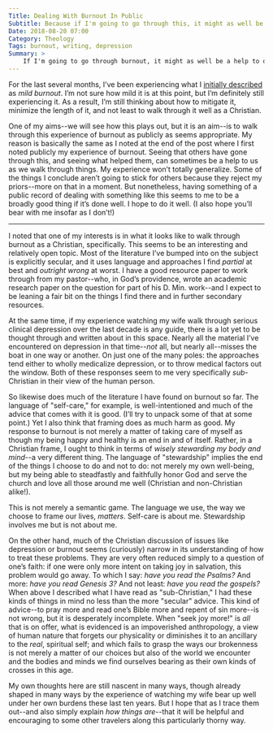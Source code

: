 ```yaml
---
Title: Dealing With Burnout In Public
Subtitle: Because if I'm going to go through this, it might as well be a help to others.
Date: 2018-08-20 07:00
Category: Theology
Tags: burnout, writing, depression
Summary: >
    If I'm going to go through burnout, it might as well be a help to others. Especially if I can offer a more thoroughly Christian view of burnout than much of what I see in either secular *or* Christian literature on the subject.
---
```


For the last several months, I’ve been experiencing what I [initially described](https://www.chriskrycho.com/2018/some-mild-burnout.html "Some Mild Burnout") as *mild burnout*. I’m not sure how mild it is at this point, but I’m definitely still experiencing it. As a result, I’m still thinking about how to mitigate it, minimize the length of it, and not least to walk through it well as a Christian.

One of my aims--we will see how this plays out, but it is an aim--is to walk through this experience of burnout as publicly as seems appropriate. My reason is basically the same as I noted at the end of the post where I first noted publicly my experience of burnout. Seeing that others have gone through this, and seeing what helped them, can sometimes be a help to us as we walk through things. My experience won’t totally generalize. Some of the things I conclude aren’t going to stick for others because they reject my priors--more on that in a moment. But nonetheless, having something of a public record of dealing with something like this seems to me to be a broadly good thing if it’s done well. I hope to do it well. (I also hope you’ll bear with me insofar as I don’t!)

---- 

I noted that one of my interests is in what it looks like to walk through burnout as a Christian, specifically. This seems to be an interesting and relatively open topic. Most of the literature I’ve bumped into on the subject is explicitly secular, and it uses language and approaches I find *partial* at best and *outright wrong* at worst. I have a good resource paper to work through from my pastor--who, in God’s providence, wrote an academic research paper on the question for part of his D. Min. work--and I expect to be leaning a fair bit on the things I find there and in further secondary resources.

At the same time, if my experience watching my wife walk through serious clinical depression over the last decade is any guide, there is a lot yet to be thought through and written about in this space. Nearly all the material I’ve encountered on depression in that time--*not* all, but nearly all--misses the boat in one way or another. On just one of the many poles: the approaches tend either to wholly medicalize depression, or to throw medical factors out the window. Both of these responses seem to me very specifically *sub*-Christian in their view of the human person.

So likewise does much of the literature I have found on burnout so far. The language of "self-care," for example, is well-intentioned and much of the advice that comes with it is good. (I’ll try to unpack some of that at some point.) Yet I also think that framing does as much harm as good. My response to burnout is not merely a matter of taking care of myself as though my being happy and healthy is an end in and of itself. Rather, in a Christian frame, I ought to think in terms of *wisely stewarding my body and mind*--a very different thing. The language of "stewardship" implies the end of the things I choose to do and not to do: not merely my own well-being, but my being able to steadfastly and faithfully honor God and serve the church and love all those around me well (Christian and non-Christian alike!).

This is not merely a semantic game. The language we use, the way we choose to frame our lives, *matters*. Self-care is about me. Stewardship involves me but is not about me.

On the other hand, much of the Christian discussion of issues like depression or burnout seems (curiously) narrow in its understanding of how to treat these problems. They are very often reduced simply to a question of one’s faith: if one were only more intent on taking joy in salvation, this problem would go away. To which I say: *have you read the Psalms?* And more: *have you read Genesis 3?* And not least: *have you read the gospels?* When above I described what I have read as "sub-Christian," I had these kinds of things in mind no less than the more "secular" advice. This kind of advice--to pray more and read one’s Bible more and repent of sin more--is not wrong, but it is desperately incomplete. When "seek joy more!" is *all* that is on offer, what is evidenced is an impoverished anthropology, a view of human nature that forgets our physicality or diminishes it to an ancillary to the *real*, spiritual self; and which fails to grasp the ways our brokenness is not merely a matter of our choices but also of the world we encounter and the bodies and minds we find ourselves bearing as their own kinds of crosses in this age.

My own thoughts here are still nascent in many ways, though already shaped in many ways by the experience of watching my wife bear up well under her own burdens these last ten years. But I hope that as I trace them out--and also simply explain *how things are*--that it will be helpful and encouraging to some other travelers along this particularly thorny way.